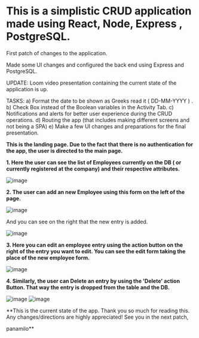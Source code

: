 # This is a simplistic CRUD application made using React, Node, Express , PostgreSQL.

First patch of changes to the application.

Made some UI changes and configured the back end using Express and PostgreSQL.

UPDATE: Loom video presentation containing the current state of the application is up.

TASKS: a) Format the date to be shown as Greeks read it ( DD-MM-YYYY ) .
       b) Check Box instead of the Boolean variables in the Activity Tab.
       c) Notifications and alerts for better user experience during the CRUD operations.
       d) Routing the app (that includes making different screens and not being a SPA)
       e) Make a few UI changes and preparations for the final presentation.
       
       
**This is the landing page. Due to the fact that there is no authentication for the app, the user is directed to the main page.**

**1. Here the user can see the list of Employees currently on the DB ( or currently registered at the company) and their respective attributes.**

![image](https://user-images.githubusercontent.com/91724132/159943197-30a93a18-49c4-4704-a393-bcf02666dd8b.png)


**2. The user can add an new Employee using this form on the left of the page.**

![image](https://user-images.githubusercontent.com/91724132/159943478-eee6f236-54db-4d74-80fd-60e53609b5bd.png)

And you can see on the right that the new entry is added. 

![image](https://user-images.githubusercontent.com/91724132/159943659-bee9bd05-db85-48a0-91e9-28446a41dae3.png)


**3. Here you can edit an employee entry using the action button on the right of the entry you want to edit.
   You can see the edit form taking the place of the new employee form.**

![image](https://user-images.githubusercontent.com/91724132/159943732-04f2eb79-ec0d-43bc-ba78-08d65708d5ce.png)


**4. Similarly, the user can Delete an entry by using the 'Delete' action Button. That way the entry is dropped from the table and the DB.**

![image](https://user-images.githubusercontent.com/91724132/159943918-bdbdcc6c-1a04-4a53-9ba9-f1d1eb17932a.png)
![image](https://user-images.githubusercontent.com/91724132/159943969-470eba4e-68b4-4cff-aafb-221ae3dede2b.png)


**This is the current state of the app. Thank you so much for reading this. Any changes/directions are highly appreciated! See you in the next patch,

panamilo**

